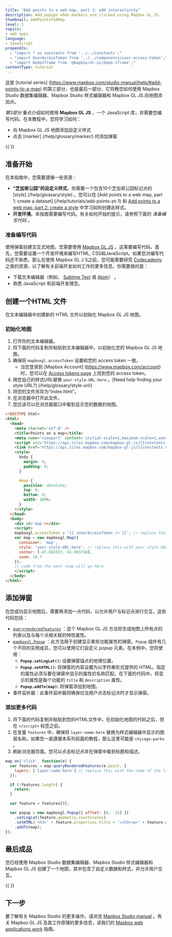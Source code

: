 ```yaml
---
title: "Add points to a web map, part 3: add interactivity"
description: Add popups when markers are clicked using Mapbox GL JS.
thumbnail: addPointsToAMap
level: 1
topics:
- web apps
language:
- JavaScript
prependJs:
  - "import * as constants from '../../constants';"
  - "import UserAccessToken from '../../components/user-access-token';"
  - "import DemoIframe from '@mapbox/dr-ui/demo-iframe';"
contentType: tutorial
---
```


这是 [tutorial series] (https://www.mapbox.com/studio-manual/help/#add-points-to-a-map) 的第三部分，也是最后一部分，它将教您如何使用 Mapbox Studio 数据集编辑器、Mapbox Studio 样式编辑器和 Mapbox GL JS.向地图添加点。

*第3部分* 重点介绍如何使用 **Mapbox GL JS** ，一个 JavaScript 库，并需要您编写代码。在本教程中，您将学习如何：
- 向 Mapbox GL JS 地图添加自定义样式
- 点击 [marker] (/help/glossary/marker/) 时添加弹窗

{{
  <DemoIframe src="/help/demos/add-points-to-a-map/index.html" />
}}

## 准备开始

在本指南中，您需要遵循一些资源：

- **"芝加哥公园"的自定义样式**。你需要一个包含10个芝加哥公园标记点的 [style] (/help/glossary/style) 。您可以在 [Add points to a web map, part 1: create a dataset] (/help/tutorials/add-points-pt-1) 和 [Add points to a web map, part 2: create a style](/help/tutorials/add-points-pt-2) 中学习如何创建此样式。
- **开发环境**。本指南需要编写代码。有关如何开始的提示，请参照下面的 _准备编写代码_ 。

### 准备编写代码

使用弹窗创建交互式地图，您需要使用 [Mapbox GL JS](https://www.mapbox.com/mapbox-gl-js/api/) 。这需要编写代码。首先，您需要设置一个开发环境来编写HTML, CSS和JavaScript。如果您对编写代码还不熟悉，那么在使用 Mapbox GL J S之前，您可能需要研究 [Codecademy](https://www.codecademy.com/) 之类的资源，以了解有关前端开发如何工作的更多信息。你需要做的是：

- 下载文本编辑器（例如， [Sublime Text](https://www.sublimetext.com/) 或 [Atom](https://atom.io/)） 。
- 熟悉 JavaScript 和前端开发理念。

## 创建一个HTML 文件

在文本编辑器中创建新的 HTML 文件以初始化 Mapbox GL JS 地图。

### 初始化地图

1. 打开你的文本编辑器。
1. 将下面的代码复制并粘贴到文本编辑器中，以初始化您的 Mapbox GL JS 地图。
1. 确保将 `mapboxgl.accessToken` 设置和您的 access token 一致。
    - 当您登录到 [Mapbox Account] (https://www.mapbox.com/account) 时，您可以在 [Access tokens page](https://www.mapbox.com/account/access-tokens/) 上找到您的 access token。
1. 用您自己的样式URL替换 `your-style-URL-here` 。[Need help finding your style URL?] (/help/glossary/style-url/) 
1. 将您的文件另存为“index.html”。
1. 在浏览器中打开此文件。
1. 您应该可以在浏览器窗口中看到显示您的数据的地图。

```html
<!DOCTYPE html>
<html>
  <head>
    <meta charset='utf-8' />
    <title>Points on a map</title>
    <meta name='viewport' content='initial-scale=1,maximum-scale=1,user-scalable=no' />
    <script src='https://api.tiles.mapbox.com/mapbox-gl-js/{{constants.VERSION_MAPBOXGLJS}}/mapbox-gl.js'></script>
    <link href='https://api.tiles.mapbox.com/mapbox-gl-js/{{constants.VERSION_MAPBOXGLJS}}/mapbox-gl.css' rel='stylesheet' />
    <style>
      body {
        margin: 0;
        padding: 0;
      }

      #map {
        position: absolute;
        top: 0;
        bottom: 0;
        width: 100%;
      }
    </style>
  </head>
  <body>
    <div id='map'></div>
    <script>
    mapboxgl.accessToken = '{{ <UserAccessToken /> }}'; // replace this with your access token
    var map = new mapboxgl.Map({
      container: 'map',
      style: 'your-style-URL-here', // replace this with your style URL
      center: [-87.661557, 41.893748],
      zoom: 10.7
    });
    // code from the next step will go here
    </script>
  </body>
</html>
```

## 添加弹窗

在您成功显示地图后，需要再添加一点代码，以允许用户与标记点进行交互。这些代码包括：
  - [`queryrenderedfeatures`](https://www.mapbox.com/mapbox-gl-js/api/#map#queryrenderedfeatures) ：这个 Mapbox GL JS 方法将生成地图上所有点的列表以及与每个点相关联的特性属性。
  - [`mapboxgl.Popup`](https://www.mapbox.com/mapbox-gl-js/api/#popup) ：此方法用于创建显示某些功能属性的弹窗。`Popup` 组件有几个不同的实例成员，您可以使用它们自定义 popup 元素。在本例中，您将使用：
      - **`Popup.setLngLat()`:** 设置弹窗锚点的地理位置。
      - **`Popup.setHTML()`:** 将弹窗的内容设置为以字符串形式提供的 HTML。指定的属性必须与要在弹窗中显示的属性的名称匹配。在下面的代码中，将显示的属性是每个功能的 `title` 和 `description` 属性。
      - **`Popup.addTo(map)`:** 将弹窗添加到地图。
- 事件监听器：此事件监听器将确保仅当用户点击标记点时才显示弹窗。

### 添加更多代码

1. 将下面的代码复制并粘贴到您的HTML文件中，在初始化地图的代码之后，但在 `</script>` 标签之前。
1. 在变量 `features` 中，确保将 `layer-name-here` 替换为样式编辑器中显示的图层名称。如果您一直遵循本系列前面的教程，那么这里可能是 `chicago-parks` 。
1. 刷新浏览器页面。您可以点击标记点并在弹窗中看到标题和描述。

```js
map.on('click', function(e) {
  var features = map.queryRenderedFeatures(e.point, {
    layers: ['layer-name-here'] // replace this with the name of the layer
  });

  if (!features.length) {
    return;
  }

  var feature = features[0];

  var popup = new mapboxgl.Popup({ offset: [0, -15] })
    .setLngLat(feature.geometry.coordinates)
    .setHTML('<h3>' + feature.properties.title + '</h3><p>' + feature.properties.description + '</p>')
    .addTo(map);
});
```

## 最后成品

您已经使用 Mapbox Studio 数据集编辑器、Mapbox Studio 样式编辑器和 Mapbox GL JS 创建了一个地图，其中包含了自定义数据和样式，并允许用户交互。

{{
  <DemoIframe src="/help/demos/add-points-to-a-map/index.html" />
}}

## 下一步

要了解有关 Mapbox Studio 的更多操作，请浏览 [Mapbox Studio manual](https://www.mapbox.com/studio-manual/) 。有关 Mapbox GL JS 及其工作原理的更多信息，读我们的 [Mapbox web applications work](/help/how-mapbox-works/web-apps/) 指南。

